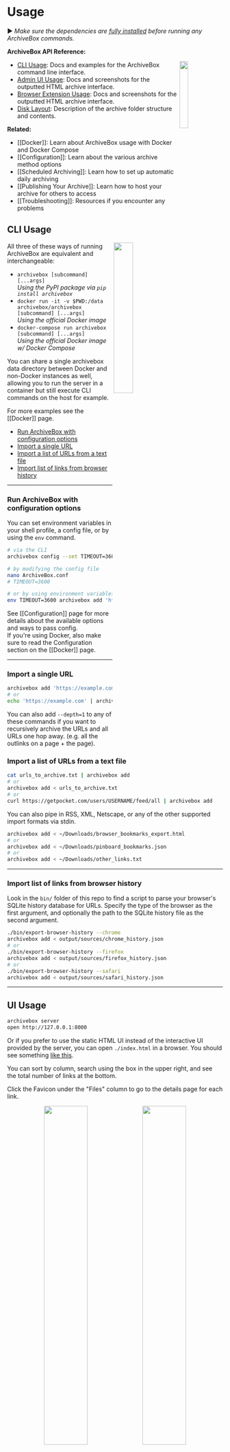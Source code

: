 # Usage

▶️ _Make sure the dependencies are [fully installed](https://github.com/ArchiveBox/ArchiveBox/wiki/Install) before running any ArchiveBox commands._

**ArchiveBox API Reference:**

<img src="https://i.imgur.com/aQZZcku.png" width="20%" align="right"/>

- [CLI Usage](#CLI-Usage): Docs and examples for the ArchiveBox command line interface.
- [Admin UI Usage](#UI-Usage): Docs and screenshots for the outputted HTML archive interface.
- [Browser Extension Usage](#Browser-Extension-Usage): Docs and screenshots for the outputted HTML archive interface.
- [Disk Layout](#Disk-Layout): Description of the archive folder structure and contents.

**Related:**

- [[Docker]]: Learn about ArchiveBox usage with Docker and Docker Compose
- [[Configuration]]: Learn about the various archive method options
- [[Scheduled Archiving]]: Learn how to set up automatic daily archiving
- [[Publishing Your Archive]]: Learn how to host your archive for others to access
- [[Troubleshooting]]: Resources if you encounter any problems

## CLI Usage

<img src="https://i.imgur.com/biVfFYr.png" width="30%" align="right">

All three of these ways of running ArchiveBox are equivalent and interchangeable:

- `archivebox [subcommand] [...args]`  
  *Using the PyPI package via `pip install archivebox`*
- `docker run -it -v $PWD:/data archivebox/archivebox [subcommand] [...args]`  
  *Using the official Docker image*
- `docker-compose run archivebox [subcommand] [...args]`  
  *Using the official Docker image w/ Docker Compose*

You can share a single archivebox data directory between Docker and non-Docker instances as well, allowing you to run the server in a container but still execute CLI commands on the host for example.

For more examples see the [[Docker]] page.

- [Run ArchiveBox with configuration options](#Run-ArchiveBox-with-configuration-options)
- [Import a single URL](#Import-a-single-URL)
- [Import a list of URLs from a text file](#Import-a-list-of-URLs-from-a-text-file)
- [Import list of links from browser history](#Import-list-of-links-from-browser-history)

---

### Run ArchiveBox with configuration options

You can set environment variables in your shell profile, a config file, or by using the `env` command.

```bash
# via the CLI
archivebox config --set TIMEOUT=3600

# by modifying the config file
nano ArchiveBox.conf
# TIMEOUT=3600

# or by using environment variables
env TIMEOUT=3600 archivebox add 'https://example.com'
```

See [[Configuration]] page for more details about the available options and ways to pass config.  
If you're using Docker, also make sure to read the Configuration section on the [[Docker]] page.

---

### Import a single URL

```bash
archivebox add 'https://example.com'
# or
echo 'https://example.com' | archivebox add
```

You can also add `--depth=1` to any of these commands if you want to recursively archive the URLs and all URLs one hop away. (e.g. all the outlinks on a page + the page).

### Import a list of URLs from a text file

```bash
cat urls_to_archive.txt | archivebox add
# or
archivebox add < urls_to_archive.txt
# or
curl https://getpocket.com/users/USERNAME/feed/all | archivebox add
```

You can also pipe in RSS, XML, Netscape, or any of the other supported import formats via stdin.

```bash
archivebox add < ~/Downloads/browser_bookmarks_export.html
# or
archivebox add < ~/Downloads/pinboard_bookmarks.json
# or
archivebox add < ~/Downloads/other_links.txt
```

---

### Import list of links from browser history

Look in the `bin/` folder of this repo to find a script to parse your browser's SQLite history database for URLs.
Specify the type of the browser as the first argument, and optionally the path to the SQLite history file as the second argument.

```bash
./bin/export-browser-history --chrome
archivebox add < output/sources/chrome_history.json
# or
./bin/export-browser-history --firefox
archivebox add < output/sources/firefox_history.json
# or
./bin/export-browser-history --safari
archivebox add < output/sources/safari_history.json
```

---

## UI Usage

```bash
archivebox server
open http://127.0.0.1:8000
```

Or if you prefer to use the static HTML UI instead of the interactive UI provided by the server,
you can open `./index.html` in a browser.  You should see something [like this](https://archive.sweeting.me).

You can sort by column, search using the box in the upper right, and see the total number of links at the bottom.

Click the Favicon under the "Files" column to go to the details page for each link.

<div align="center">
<img src="https://i.imgur.com/52RjhUM.png" width="45%">
<img src="https://i.imgur.com/Gg9sTyq.png" width="45%">
</div>

### Explanation of buttons in the web UI - admin snapshots list

<img src="https://i.imgur.com/4Sa76Ek.png" alt="Screenshot of buttons at top of Snapshot admin page"/>

A logged-in admin user may perform these operations on one or more snapshots:

- <kbd>Search</kbd> Search text in the Snapshot title, URL, tags, or archived content (supports regex with the default ripgrep search backend, or enable the [Sonic](https://github.com/ArchiveBox/ArchiveBox/blob/dev/docker-compose.yml#L35) full-text search backend in `docker-compose.yml` and set `SEARCH_BACKEND_ENGINE=sonic`, `SEARCH_BACKEND_HOST`, `SEARCH_BACKEND_PASSWORD` for full-text fuzzy searching) https://github.com/ArchiveBox/ArchiveBox/issues/956
- Tags - tag or un-tag snapshots
- <kbd>Title</kbd> Pull the title ( redownload if it was missing, or the title has changed )
- <kbd>Pull</kbd> Download missing/failed outputs/extractors methods ( pdf, wget... etc). Maybe because download failed or interrupted by a reboot or something. This is the default behavior when you add new URL, they will get pulled automatically. https://github.com/ArchiveBox/ArchiveBox#output-formats
- <kbd>Re-Snapshot</kbd> As the name suggests, re-download the page as a separated unique page. Not the same as pull, this one will create a separate entry, and the page is treated as a new URL ending with the date and time #2020-10-24-08:00 https://github.com/ArchiveBox/ArchiveBox#saving-multiple-snapshots-of-a-single-url
- <kbd>Reset</kbd> Delete all type of output and redownload them. In the contrary of snapshot, this will overwrite the files.
- <kbd>Delete</kbd> Delete a snapshot entirely. This action cannot be undone.

## Browser Extension Usage

Get the official [`@tjhorner/archivebox-exporter` Browser Extension](https://github.com/tjhorner/archivebox-exporter):

1. Set your Add page to allow non-logged-in access `archivebox config --set PUBLIC_ADD_VIEW=True` (see [`PUBLIC_ADD_VIEW` in the wiki](https://github.com/ArchiveBox/ArchiveBox/wiki/Configuration#public_index--public_snapshots--public_add_view))
2. Install the extension in your browser:
- [Chrome/Edge/Other Chromium](https://chrome.google.com/webstore/detail/habonpimjphpdnmcfkaockjnffodikoj)
- [Firefox](https://addons.mozilla.org/en-US/firefox/addon/archivebox-exporter/)
3. Set the `BASE_URL` in the extension to your ArchiveBox server's URL, e.g. `https://archivebox.example.com:3000`
4. Test it by archiving some pages from your browser and checking `data/logs/*` and `https://archivebox.example.com:3000/admin/core/archiveresult/`

<img width="400" align="top" alt="chrome web store screenshot" src="https://user-images.githubusercontent.com/511499/215699375-5c98c9bb-56fd-4a46-a990-e5745d46019c.png"><img width="400" align="top" alt="browser extension config screen" src="https://user-images.githubusercontent.com/511499/215702958-4683af8f-7f1e-4b0e-a313-2466b9cf0276.png">

See https://github.com/ArchiveBox/ArchiveBox/issues/577 for more information.

## Disk Layout

The `OUTPUT_DIR` folder (usually whatever folder you run the `archivebox` command in), contains the UI HTML and archived data with the structure outlined below.

```yaml
 - data/
   - index.sqlite3        # Main index of all archived URLs
   - ArchiveBox.conf      # Main config file in ini format

   - archive/
      - 155243135/        # Archived links are stored in folders by timestamp
         - index.json     # Index/details page for individual archived link
         - index.html

         # Archive method outputs:
         - warc/
         - media/
         - git/
         ...

   - sources/             # Each imported URL list is saved as a copy here
      - getpocket.com-1552432264.txt
      - stdin-1552291774.txt
      ...
```

For more info about ArchiveBox's database/filesystem layout and troubleshooting steps:
- https://github.com/ArchiveBox/ArchiveBox/wiki/Security-Overview#output-folder
- https://github.com/ArchiveBox/ArchiveBox/wiki/Upgrading-or-Merging-Archives
- https://github.com/ArchiveBox/ArchiveBox/wiki/Upgrading-or-Merging-Archives#modify-the-archivebox-sqlite3-db-directly
- https://github.com/ArchiveBox/ArchiveBox/wiki/Upgrading-or-Merging-Archives#database-troubleshooting

### Large Archives

I've found it takes about an hour to download 1000 articles, and they'll take up roughly 1GB.  
Those numbers are from running it single-threaded on my i5 machine with 50mbps down. YMMV.

Storage requirements go up immensely if you're using `FETCH_MEDIA=True` and are archiving many pages with audio & video.

You can try to run it in parallel by manually splitting your URLs into separate chunks (though this may not work with `database locked` errors on slower filesystems):
```bash
archivebox add < urls_chunk_1.txt &
archivebox add < urls_chunk_2.txt &
archivebox add < urls_chunk_3.txt &
```
(though this may not be faster if you have a very large collection/main index)

Users have reported running it with 50k+ bookmarks with success (though it will take more RAM while running).

If you already imported a huge list of bookmarks and want to import only new
bookmarks, you can use the `ONLY_NEW` environment variable. This is useful if
you want to import a bookmark dump periodically and want to skip broken links
which are already in the index.

For more info about troubleshooting filesystem permissions, performance, or issues when running on a NAS:
- https://github.com/ArchiveBox/ArchiveBox/wiki/Security-Overview#output-folder
- https://github.com/ArchiveBox/ArchiveBox/wiki/Upgrading-or-Merging-Archives#database-troubleshooting

## SQL Shell Usage

Explore the SQLite3 DB a bit to see whats available using the SQLite3 shell:
```bash
cd ~/archivebox
sqlite3 index.sqlite3

# example usage:
SELECT * FROM snapshot;
UPDATE auth_user SET email = 'someNewEmail@example.com' WHERE username = 'someUsernameHere';
...
```

More info:
- https://github.com/ArchiveBox/ArchiveBox#-sqlpythonfilesystem-usage
- https://github.com/ArchiveBox/ArchiveBox/wiki/Upgrading-or-Merging-Archives#modify-the-archivebox-sqlite3-db-directly
- https://github.com/ArchiveBox/ArchiveBox/wiki/Upgrading-or-Merging-Archives#database-troubleshooting
- https://stackoverflow.com/questions/1074212/how-can-i-see-the-raw-sql-queries-django-is-running

## Python Shell Usage

Explore the Python API a bit to see whats available using the archivebox shell:
```bash
$ archivebox shell
[i] [2020-09-17 16:57:07] ArchiveBox v0.4.21: archivebox shell
    > /Users/squash/Documents/opt/ArchiveBox/data

# Shell Plus Model Imports
from core.models import Snapshot
from django.contrib.admin.models import LogEntry
from django.contrib.auth.models import Group, Permission, User
from django.contrib.contenttypes.models import ContentType
from django.contrib.sessions.models import Session
# Shell Plus Django Imports
from django.core.cache import cache
from django.conf import settings
from django.contrib.auth import get_user_model
from django.db import transaction
from django.db.models import Avg, Case, Count, F, Max, Min, Prefetch, Q, Sum, When
from django.utils import timezone
from django.urls import reverse
from django.db.models import Exists, OuterRef, Subquery
# ArchiveBox Imports
from archivebox.core.models import Snapshot, User
from archivebox import *
    help
    version
    init
    config
    add
    remove
    update
    list
    shell
    server
    status
    manage
    oneshot
    schedule

[i] Welcome to the ArchiveBox Shell!
    https://github.com/ArchiveBox/ArchiveBox/wiki/Usage#Shell-Usage

    Hint: Example use:
        print(Snapshot.objects.filter(is_archived=True).count())
        Snapshot.objects.get(url="https://example.com").as_json()
        add("https://example.com/some/new/url")

# run Python API queries/function calls directly
>>> print(Snapshot.objects.filter(is_archived=True).count())
24

# get help info on an object or function
>>> help(Snapshot)
...

# show raw SQL queries run
>>> from django.db import connection
>>> print(connection.queries)
```

For more info and example usage:
- https://github.com/ArchiveBox/ArchiveBox/wiki/Upgrading-or-Merging-Archives#example-adding-a-new-user-with-a-hashed-password
- https://github.com/ArchiveBox/ArchiveBox/blob/dev/archivebox/main.py
- https://github.com/ArchiveBox/ArchiveBox/blob/dev/archivebox/config.py
- https://github.com/ArchiveBox/ArchiveBox/blob/dev/archivebox/core/models.py
- https://stackoverflow.com/questions/1074212/how-can-i-see-the-raw-sql-queries-django-is-running


## Python API Usage

You can interact with ArchiveBox as a Python library from external scripts or programs.

For example you could create and a script `add_archivebox_url.py` like so:
```python
import os
DATA_DIR = '~/archivebox/data'
os.chdir(DATA_DIR)


from archivebox.main import check_data_folder, setup_django, add, remove, server

check_data_folder(DATA_DIR)
setup_django(DATA_DIR)

add('https://example.com', index_only=True, out_dir=DATA_DIR)
remove(...)
server(...)
...
```

For more information see:
- [ArchiveBox Python API Reference (ReadTheDocs)](https://docs.archivebox.io/en/latest/archivebox.html)
- [ArchiveBox Developer Documentation](https://github.com/ArchiveBox/ArchiveBox#archivebox-development)
- [ArchiveBox Python source code](https://github.com/ArchiveBox/ArchiveBox/blob/dev/archivebox/)
